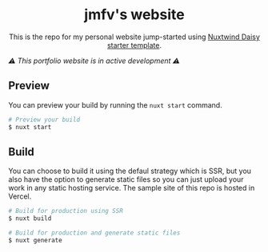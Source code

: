 <h1 align="center">jmfv's website</h1>
<p style="text-align: center">
This is the repo for my personal website jump-started using <span><a href='https://github.com/OSSPhilippines/nuxtwind-daisy'>Nuxtwind Daisy starter template</a>.
</p>
<i>⚠️ This portfolio website is in active development ⚠️</i>

## Preview

You can preview your build by running the `nuxt start` command.

```bash
# Preview your build
$ nuxt start
```

## Build

You can choose to build it using the defaul strategy which is SSR, but you also have the option to generate static files so you can just upload your work in any static hosting service. The sample site of this repo is hosted in Vercel.


```bash
# Build for production using SSR
$ nuxt build
```

```bash
# Build for production and generate static files
$ nuxt generate
```
